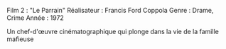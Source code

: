 Film 2 : "Le Parrain"
Réalisateur : Francis Ford Coppola
Genre : Drame, Crime
Année : 1972

Un chef-d'œuvre cinématographique qui plonge dans la vie de la famille mafieuse
